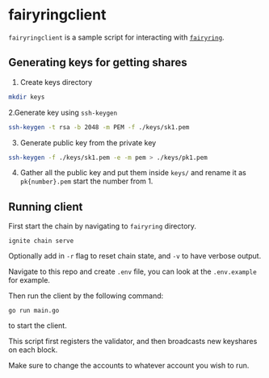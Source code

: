# fairyringclient

`fairyringclient` is a sample script for interacting with [`fairyring`](https://github.com/FairBlock/fairyring).

## Generating keys for getting shares

1. Create keys directory

```bash
mkdir keys
```

2.Generate key using `ssh-keygen`

```bash
ssh-keygen -t rsa -b 2048 -m PEM -f ./keys/sk1.pem
```

3. Generate public key from the private key

```bash
ssh-keygen -f ./keys/sk1.pem -e -m pem > ./keys/pk1.pem
```

4. Gather all the public key and put them inside `keys/` and rename it as `pk{number}.pem` start the number from 1.

## Running client

First start the chain by navigating to `fairyring` directory.

```
ignite chain serve
```

Optionally add in `-r` flag to reset chain state, and `-v` to have verbose output.

Navigate to this repo and create `.env` file, you can look at the `.env.example` for example.

Then run the client by the following command:

```
go run main.go
```

to start the client.

This script first registers the validator, and then broadcasts new keyshares on each block.

Make sure to change the accounts to whatever account you wish to run.
